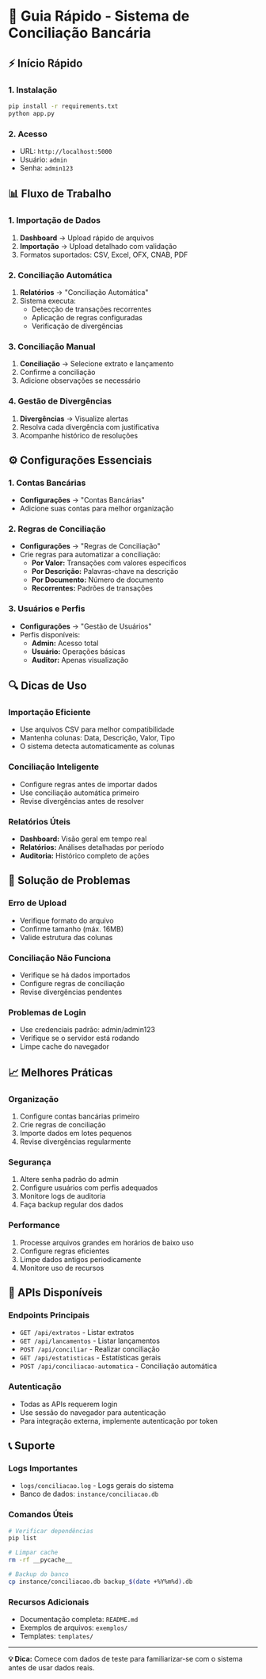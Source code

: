 # 🚀 Guia Rápido - Sistema de Conciliação Bancária

## ⚡ Início Rápido

### 1. Instalação
```bash
pip install -r requirements.txt
python app.py
```

### 2. Acesso
- URL: `http://localhost:5000`
- Usuário: `admin`
- Senha: `admin123`

## 📊 Fluxo de Trabalho

### 1. Importação de Dados
1. **Dashboard** → Upload rápido de arquivos
2. **Importação** → Upload detalhado com validação
3. Formatos suportados: CSV, Excel, OFX, CNAB, PDF

### 2. Conciliação Automática
1. **Relatórios** → "Conciliação Automática"
2. Sistema executa:
   - Detecção de transações recorrentes
   - Aplicação de regras configuradas
   - Verificação de divergências

### 3. Conciliação Manual
1. **Conciliação** → Selecione extrato e lançamento
2. Confirme a conciliação
3. Adicione observações se necessário

### 4. Gestão de Divergências
1. **Divergências** → Visualize alertas
2. Resolva cada divergência com justificativa
3. Acompanhe histórico de resoluções

## ⚙️ Configurações Essenciais

### 1. Contas Bancárias
- **Configurações** → "Contas Bancárias"
- Adicione suas contas para melhor organização

### 2. Regras de Conciliação
- **Configurações** → "Regras de Conciliação"
- Crie regras para automatizar a conciliação:
  - **Por Valor:** Transações com valores específicos
  - **Por Descrição:** Palavras-chave na descrição
  - **Por Documento:** Número de documento
  - **Recorrentes:** Padrões de transações

### 3. Usuários e Perfis
- **Configurações** → "Gestão de Usuários"
- Perfis disponíveis:
  - **Admin:** Acesso total
  - **Usuário:** Operações básicas
  - **Auditor:** Apenas visualização

## 🔍 Dicas de Uso

### Importação Eficiente
- Use arquivos CSV para melhor compatibilidade
- Mantenha colunas: Data, Descrição, Valor, Tipo
- O sistema detecta automaticamente as colunas

### Conciliação Inteligente
- Configure regras antes de importar dados
- Use conciliação automática primeiro
- Revise divergências antes de resolver

### Relatórios Úteis
- **Dashboard:** Visão geral em tempo real
- **Relatórios:** Análises detalhadas por período
- **Auditoria:** Histórico completo de ações

## 🚨 Solução de Problemas

### Erro de Upload
- Verifique formato do arquivo
- Confirme tamanho (máx. 16MB)
- Valide estrutura das colunas

### Conciliação Não Funciona
- Verifique se há dados importados
- Configure regras de conciliação
- Revise divergências pendentes

### Problemas de Login
- Use credenciais padrão: admin/admin123
- Verifique se o servidor está rodando
- Limpe cache do navegador

## 📈 Melhores Práticas

### Organização
1. Configure contas bancárias primeiro
2. Crie regras de conciliação
3. Importe dados em lotes pequenos
4. Revise divergências regularmente

### Segurança
1. Altere senha padrão do admin
2. Configure usuários com perfis adequados
3. Monitore logs de auditoria
4. Faça backup regular dos dados

### Performance
1. Processe arquivos grandes em horários de baixo uso
2. Configure regras eficientes
3. Limpe dados antigos periodicamente
4. Monitore uso de recursos

## 🔗 APIs Disponíveis

### Endpoints Principais
- `GET /api/extratos` - Listar extratos
- `GET /api/lancamentos` - Listar lançamentos
- `POST /api/conciliar` - Realizar conciliação
- `GET /api/estatisticas` - Estatísticas gerais
- `POST /api/conciliacao-automatica` - Conciliação automática

### Autenticação
- Todas as APIs requerem login
- Use sessão do navegador para autenticação
- Para integração externa, implemente autenticação por token

## 📞 Suporte

### Logs Importantes
- `logs/conciliacao.log` - Logs gerais do sistema
- Banco de dados: `instance/conciliacao.db`

### Comandos Úteis
```bash
# Verificar dependências
pip list

# Limpar cache
rm -rf __pycache__

# Backup do banco
cp instance/conciliacao.db backup_$(date +%Y%m%d).db
```

### Recursos Adicionais
- Documentação completa: `README.md`
- Exemplos de arquivos: `exemplos/`
- Templates: `templates/`

---

**💡 Dica:** Comece com dados de teste para familiarizar-se com o sistema antes de usar dados reais. 